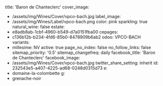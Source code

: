 title: 'Baron de Chanteclerc'
cover_image:
  - /assets/img/Wines/Cover/vpco-bach.jpg
label_image:
  - /assets/img/Wines/Label/vpco-bach.png
color: pink
sparkling: true
natural_wine: false
estate:
  - e8adb8ab-1cbf-4960-b549-d7a0151fba00
cepages:
  - c136b12b-b234-4fd6-85b0-8478909b6ab2
odoo: VPCO-BACH
variants:
  -
    millesime: NV
    active: true
page_no_index: false
no_follow_links: false
sitemap_priority: '0.5'
sitemap_changefreq: daily
facebook_title: 'Baron de Chanteclerc'
facebook_image:
  - /assets/img/Wines/Cover/vpco-bach.jpg
twitter_share_setting: inherit
id: 232543e5-a407-4225-ad68-0248d0315d73
e:
  - domaine-la-colombette
g:
  - grenache-noir
